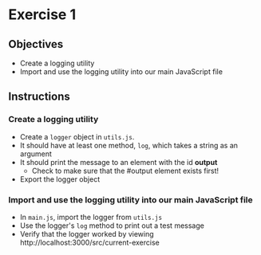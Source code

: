 # Exercise 1

## Objectives
* Create a logging utility 
* Import and use the logging utility into our main JavaScript file

## Instructions

### Create a logging utility
* Create a `logger` object in `utils.js`.
* It should have at least one method, `log`, which takes a string as an argument
* It should print the message to an element with the id **output**
  * Check to make sure that the #output element exists first!
* Export the logger object

### Import and use the logging utility into our main JavaScript file
* In `main.js`, import the logger from `utils.js`
* Use the logger's `log` method to print out a test message
* Verify that the logger worked by viewing http://localhost:3000/src/current-exercise
